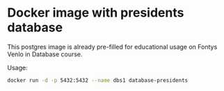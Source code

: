 # Docker image with presidents database

This postgres image is already pre-filled for educational usage on Fontys Venlo in Database course. 

Usage:

```bash
docker run -d -p 5432:5432 --name dbs1 database-presidents
```

